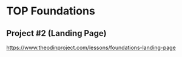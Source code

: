 # TOP Foundations
## Project #2 (Landing Page)

https://www.theodinproject.com/lessons/foundations-landing-page
